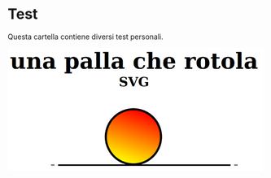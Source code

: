 # Test
Questa cartella contiene diversi test personali.

<div align="center">
  <img src="https://github.com/mariocuomo/InfoVis/blob/main/test/imgs/palla-che-rotolaSVG.png">
</div>


